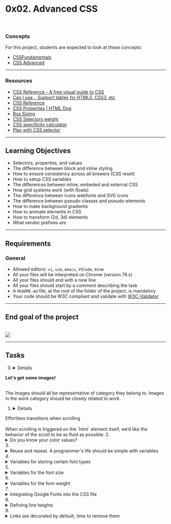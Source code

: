 # 0x02. Advanced CSS
 
<br>
 
### Concepts
 
For this project, students are expected to look at these concepts:
 
* [CSSFundamentals](https://intranet.hbtn.io/concepts/140)
* [CSS Advanced](https://intranet.hbtn.io/concepts/205)
 
<hr>
 
### Resources
 
* [CSS Reference - A free visual guide to CSS](https://intranet.hbtn.io/rltoken/7zgAvnHaPhhWHIEEr9VXQg)
* [Can I use,,, Support tables for HTML5, CSS3, etc](https://intranet.hbtn.io/rltoken/dg_RKNrW7wJe6MvFjVulYQ)
* [CSS Reference](https://intranet.hbtn.io/rltoken/g5ZCzFdcn8SuReONAJZD5Q)
* [CSS Properties | HTML Dog](https://intranet.hbtn.io/rltoken/vwDD3LTuhHh1lqNMy1D0AA)
* [Box Sizing](https://intranet.hbtn.io/rltoken/nbDnTy1VOxoAMU54K5wHgQ)
* [CSS Selectors weight](https://intranet.hbtn.io/rltoken/PDu4JjsVhilIKtNumZHkbA)
* [CSS specificity calculator](https://intranet.hbtn.io/rltoken/pKnciYY8Ri96r4dxbSLHwQ)
* [Play with CSS selector](https://intranet.hbtn.io/rltoken/cYkcdg40UhNAXBHz-6kk_Q)
 
<hr>
 
## Learning Objectives
 
* Selectors, properties, and values
* The difference between block and inline styling
* How to ensure consistency across all browers (CSS reset)
* How to setup CSS variables
* The differences between inline, embeded and external CSS
* How grid systems work (with floats)
* The difference between icons webfonts and SVG icons
* The difference between pseudo-classes and pseudo-elements
* How to make background gradients
* How to animate elements in CSS
* How to transform (2d, 3d) elements
* What vendor prefixes are
 
<hr>
 
## Requirements
### General
* Allowed editors: ```vi```, ```vim```, ```emacs```, ```VSCode```, ```Atom```
* All your files will be interpreted on Chrome (version 78.x)
* All your files should end with a new line
* All your files should start by a comment describing the task
* A ```README.md``` file, at the root of the folder of the project, is mandatory
* Your code should be W3C compliant and validate with [W3C-Validator](https://intranet.hbtn.io/rltoken/CeEriEYOI0ZNCUiG28SP_A)
 
<hr>
 
## End goal of the project
 
<br>
 
<img src="https://holbertonintranet.s3.amazonaws.com/uploads/medias/2019/10/b9a220ba79af9ede6fc5.png?X-Amz-Algorithm=AWS4-HMAC-SHA256&X-Amz-Credential=AKIARDDGGGOUWMNL5ANN%2F20210722%2Fus-east-1%2Fs3%2Faws4_request&X-Amz-Date=20210722T073445Z&X-Amz-Expires=86400&X-Amz-SignedHeaders=host&X-Amz-Signature=884dc92cb5363f0da8f527f3e8833482badd2ac09b4638c56ecbf143e9915abb">
 
<hr>
 
## Tasks
 
0. <details>
  <summary> <b>Let's get some images!</b></summary>
  <br>
 
   The images should all be representative of category they belong to. Images in the work category should be closely related to work.
  
   </details>
 
 
1. <details>
  <summary>Effortless transitions when scrolling</summary>
  <br>
  When scrolling is triggered on the `html` element itself, we’d like the behavior of the scroll to be as fluid as possible.
  </details>
2. <details>
  <summary>Do you know your color values?</summary>
 
  Based on `styles/1-style.css`, create the following declarations:
 
  * For the `body`, set the foreground color value to `#161616`
  * For all anchor elements, set the foreground color value to `#161616`
  * All elements with the class ```visually-hidden``` should have their display to `none`
  * All elements with the class `card-category`, should have their foreground color set to `#D73953`
  * All elements with the class `section-tagline` should have their foreground color set to `#D73953`
 
  </details>
3. <details>
  <summary>Reuse and repeat. A programmer's life should be simple with variables</summary>
 
  ```
 
  ```
  </details>
4. <details>
  <summary>Variables for storing certain font types</summary>
 
  ```
 
  ```
  </details>
5. <details>
  <summary>Variables for the font size</summary>
 
  ```
 
  ```
  </details>
6. <details>
  <summary>Variables for the font-weight</summary>
 
  ```
 
  ```
  </details>
7. <details>
  <summary>Integrating Google Fonts into the CSS file</summary>
 
  ```
 
  ```
  </details>
8. <details>
  <summary>Defining line heights</summary>
 
  ```
 
  ```
  </details>
9. <details>
  <summary>Links are decorated by default, time to remove them</summary>
 
  ```
 
  ```
  </details>
